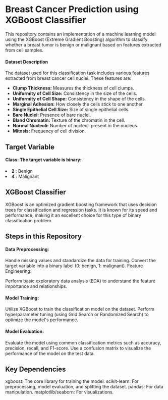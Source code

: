 # Breast Cancer Prediction using XGBoost Classifier
This repository contains an implementation of a machine learning model using the XGBoost (Extreme Gradient Boosting) algorithm to classify whether a breast tumor is benign or malignant based on features extracted from cell samples.

#### Dataset Description
The dataset used for this classification task includes various features extracted from breast cancer cell nuclei. These features are:

<ul>
    <li><strong>Clump Thickness:</strong> Measures the thickness of cell clumps.</li>
    <li><strong>Uniformity of Cell Size:</strong> Consistency in the size of the cells.</li>
    <li><strong>Uniformity of Cell Shape:</strong> Consistency in the shape of the cells.</li>
    <li><strong>Marginal Adhesion:</strong> How closely the cells stick to one another.</li>
    <li><strong>Single Epithelial Cell Size:</strong> Size of single epithelial cells.</li>
    <li><strong>Bare Nuclei:</strong> Presence of bare nuclei.</li>
    <li><strong>Bland Chromatin:</strong> Texture of the chromatin in the cell.</li>
    <li><strong>Normal Nucleoli:</strong> Number of nucleoli present in the nucleus.</li>
    <li><strong>Mitosis:</strong> Frequency of cell division.</li>
</ul>

## Target Variable
#### Class: The target variable is binary:
</ul>
            <li><strong>2</strong> : Benign</li>
            <li><strong>4</strong> : Malignant</li>
</ul>

## XGBoost Classifier
XGBoost is an optimized gradient boosting framework that uses decision trees for classification and regression tasks. It is known for its speed and performance, making it an excellent choice for this type of binary classification problem.

## Steps in this Repository
#### Data Preprocessing:

Handle missing values and standardize the data for training.
Convert the target variable into a binary label (0: benign, 1: malignant).
Feature Engineering:

Perform basic exploratory data analysis (EDA) to understand the feature importance and relationships.
#### Model Training:

Utilize XGBoost to train the classification model on the dataset.
Perform hyperparameter tuning (using Grid Search or Randomized Search) to optimize the model's performance.
#### Model Evaluation:

Evaluate the model using common classification metrics such as accuracy, precision, recall, and F1-score.
Use a confusion matrix to visualize the performance of the model on the test data.
## Key Dependencies
xgboost: The core library for training the model.
scikit-learn: For preprocessing, model evaluation, and splitting the dataset.
pandas: For data manipulation.
matplotlib/seaborn: For visualizations.
